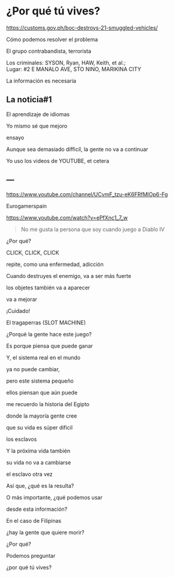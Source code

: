 # ¿Por qué tú vives?

https://customs.gov.ph/boc-destroys-21-smuggled-vehicles/

Cómo podemos resolver el problema 

El grupo contrabandista, terrorista

Los criminales: SYSON, Ryan, HAW, Keith, et al.;  
Lugar: #2 E MANALO AVE, STO NINO, MARIKINA CITY

La información es necesaria

## La noticia#1

El aprendizaje de idiomas

Yo mismo sé que mejoro

ensayo

Aunque sea demasiado difficíl, la gente no va a continuar

Yo uso los videos de YOUTUBE, et cetera

## —

https://www.youtube.com/channel/UCvmF_tzu-eK6FRfMlOp6-Fg

Eurogamerspain 

https://www.youtube.com/watch?v=ePfXnc1_7_w

> No me gusta la persona que soy cuando juego a Diablo IV

¿Por qué?

CLICK, CLICK, CLICK

repite, como una enfermedad, adicción

Cuando destruyes el enemigo, va a ser más fuerte

los objetes también va a aparecer

va a mejorar

¡Cuidado!

El tragaperras (SLOT MACHINE)

¿Porqué la gente hace este juego?

Es porque piensa que puede ganar

Y, el sistema real en el mundo

ya no puede cambiar, 

pero este sistema pequeño

ellos piensan que aún puede

me recuerdo la historia del Egipto

donde la mayoría gente cree

que su vida es súper dificil

los esclavos

Y la próxima vida también

su vida no va a cambiarse

el esclavo otra vez

Así que, ¿qué es la resulta?

O más importante, ¿qué podemos usar

desde esta información?

En el caso de Filipinas

¿hay la gente que quiere morir?

¿Por qué?

Podemos preguntar 

¿por qué tú vives?


